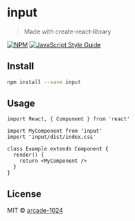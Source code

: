 # input

> Made with create-react-library

[![NPM](https://img.shields.io/npm/v/input.svg)](https://www.npmjs.com/package/input) [![JavaScript Style Guide](https://img.shields.io/badge/code_style-standard-brightgreen.svg)](https://standardjs.com)

## Install

```bash
npm install --save input
```

## Usage

```tsx
import React, { Component } from 'react'

import MyComponent from 'input'
import 'input/dist/index.css'

class Example extends Component {
  render() {
    return <MyComponent />
  }
}
```

## License

MIT © [arcade-1024](https://github.com/arcade-1024)
